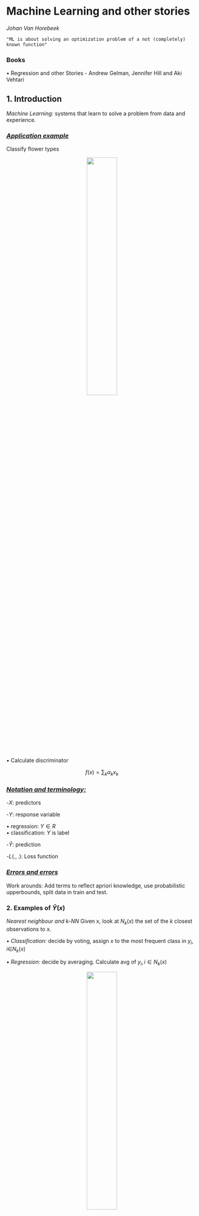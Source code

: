 # Machine Learning and other stories
_Johan Van Horebeek_
    
    "ML is about solving an optimization problem of a not (completely) known function"

### Books
• Regression and other Stories - Andrew Gelman, Jennifer Hill and Aki Vehtari


## **1. Introduction**
*Machine Learning:* systems that learn to solve a problem from data and experience.

### _<u>Application example</u>_
Classify flower types
 <p align="center">
        <img width="40%" src="https://raw.githubusercontent.com/saracarolina12/IA_School/master/MUFRAMEX/MachineLearning/imgs/setosa.png"> </img>
</p>

• Calculate discriminator
<p align="center">

$$f(x) = \sum_k\alpha_kx_k$$

</p>

### _<u>Notation and terminology:</u>_
<p>

-$X:$ predictors

-$Y:$ response variable

• regression: $Y\in R$ </br>
• classification: $Y$ is label

-$\hat{Y}:$ prediction

-$L(.,.):$ Loss function

</p>

### _<u>Errors and errors</u>_
Work arounds:
Add terms to reflect apriori knowledge, use probabilistic upperbounds, split data in train and test.


### **2. Examples of $\hat{Y}(x)$**
_Nearest neighbour and k-NN_
Given x, look at $N_k(x)$ the set of the $k$ closest observations to $x$.

• _Classification:_ decide by voting, assign $x$ to the most frequent class in ${y_i, i \in} N_k(x)$

• _Regression:_ decide by averaging. Calculate avg of ${y_i, i \in N_k(x)}$

<p align="center">
    <img width="40%" src="https://raw.githubusercontent.com/saracarolina12/IA_School/master/MUFRAMEX/MachineLearning/imgs/2_examples.png"> </img>
</p>

#### **Regression Model**
• _Linear model:_ Parameter estimation by maximum the likelihood.


#### **Neural network**
    A single neuron may not do a lot, by many neurons together might do great things.
_Step 1: The base function(=simple function)_


_Step 2: Composition of base functions_
Take as input of a base function (neuron) the output of other base functions (neurons)

Denote function associated with neuron $i$ as $$F(\beta_{i,0}+\sum{_j}\beta_{i,j}x_j)$$

If we change the $\beta$ value of
<p align="center">
    <img width="40%" src="https://raw.githubusercontent.com/saracarolina12/IA_School/master/MUFRAMEX/MachineLearning/imgs/2_neural_networks.png"> </img>
</p>

Instead of summing over all data, take subsamples: _stochastic gradient method_.